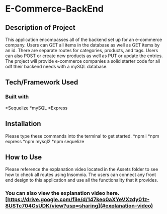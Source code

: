 # E-Commerce-BackEnd

## Description of Project
This application encompasses all of the backend set up for an e-commerce company. Users can GET all items in the database as well as GET items by an id. There are separate routes for categories, products, and tags. Users can also POST or create new products as well as PUT or update the entries. The project will provide e-commerce companies a solid starter code for all odf their backend needs with a mySQL database. 

## Tech/Framework Used
### Built with
*Sequelize
*mySQL
*Express

## Installation 
Please type these commands into the terminal to get started. 
*npm i
*npm express
*npm mysql2
*npm sequelize

## How to Use
Please reference the explanation video located in the Assets folder to see how to check all routes using Insomnia. The users can connect any front end design to this application and use all the functionality that it provides. 
### You can also view the explanation video here. [https://drive.google.com/file/d/147keo0aXYeVXzdy01z-8USTc704GsUDK/view?usp=sharing](#explanation-video)

